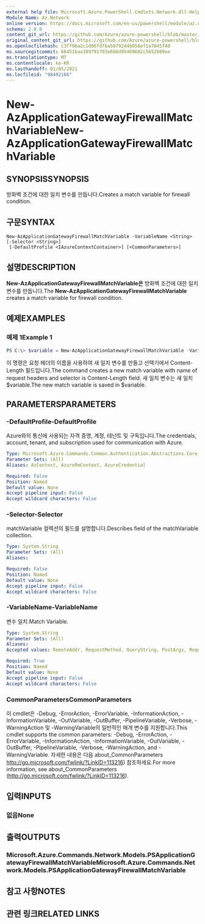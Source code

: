 ```yaml
---
external help file: Microsoft.Azure.PowerShell.Cmdlets.Network.dll-Help.xml
Module Name: Az.Network
online version: https://docs.microsoft.com/en-us/powershell/module/az.network/new-azapplicationgatewayfirewallmatchvariable
schema: 2.0.0
content_git_url: https://github.com/Azure/azure-powershell/blob/master/src/Network/Network/help/New-AzApplicationGatewayFirewallMatchVariable.md
original_content_git_url: https://github.com/Azure/azure-powershell/blob/master/src/Network/Network/help/New-AzApplicationGatewayFirewallMatchVariable.md
ms.openlocfilehash: c3ff96a2c1d06fdfba5879244b058ef1a7845f40
ms.sourcegitcommit: 68451baa389791703e666d95469602c5652609ee
ms.translationtype: MT
ms.contentlocale: ko-KR
ms.lasthandoff: 01/05/2021
ms.locfileid: "98492166"
---
```

# <span data-ttu-id="a820a-101">New-AzApplicationGatewayFirewallMatchVariable</span><span class="sxs-lookup"><span data-stu-id="a820a-101">New-AzApplicationGatewayFirewallMatchVariable</span></span>

## <span data-ttu-id="a820a-102">SYNOPSIS</span><span class="sxs-lookup"><span data-stu-id="a820a-102">SYNOPSIS</span></span>
<span data-ttu-id="a820a-103">방화벽 조건에 대한 일치 변수를 만듭니다.</span><span class="sxs-lookup"><span data-stu-id="a820a-103">Creates a match variable for firewall condition.</span></span>

## <span data-ttu-id="a820a-104">구문</span><span class="sxs-lookup"><span data-stu-id="a820a-104">SYNTAX</span></span>

```
New-AzApplicationGatewayFirewallMatchVariable -VariableName <String> [-Selector <String>]
 [-DefaultProfile <IAzureContextContainer>] [<CommonParameters>]
```

## <span data-ttu-id="a820a-105">설명</span><span class="sxs-lookup"><span data-stu-id="a820a-105">DESCRIPTION</span></span>
<span data-ttu-id="a820a-106">**New-AzApplicationGatewayFirewallMatchVariable은** 방화벽 조건에 대한 일치 변수를 만듭니다.</span><span class="sxs-lookup"><span data-stu-id="a820a-106">The **New-AzApplicationGatewayFirewallMatchVariable** creates a match variable for firewall condition.</span></span>

## <span data-ttu-id="a820a-107">예제</span><span class="sxs-lookup"><span data-stu-id="a820a-107">EXAMPLES</span></span>

### <span data-ttu-id="a820a-108">예제 1</span><span class="sxs-lookup"><span data-stu-id="a820a-108">Example 1</span></span>
```powershell
PS C:\> $variable = New-AzApplicationGatewayFirewallMatchVariable -VariableName RequestHeaders -Selector Content-Length
```

<span data-ttu-id="a820a-109">이 명령은 요청 헤더의 이름을 사용하여 새 일치 변수를 만들고 선택기에서 Content-Length 필드입니다.</span><span class="sxs-lookup"><span data-stu-id="a820a-109">The command creates a new match variable with name of request headers and selector is Content-Length field.</span></span> <span data-ttu-id="a820a-110">새 일치 변수는 새 일치 $variable.</span><span class="sxs-lookup"><span data-stu-id="a820a-110">The new match variable is saved in $variable.</span></span>

## <span data-ttu-id="a820a-111">PARAMETERS</span><span class="sxs-lookup"><span data-stu-id="a820a-111">PARAMETERS</span></span>

### <span data-ttu-id="a820a-112">-DefaultProfile</span><span class="sxs-lookup"><span data-stu-id="a820a-112">-DefaultProfile</span></span>
<span data-ttu-id="a820a-113">Azure와의 통신에 사용되는 자격 증명, 계정, 테넌트 및 구독입니다.</span><span class="sxs-lookup"><span data-stu-id="a820a-113">The credentials, account, tenant, and subscription used for communication with Azure.</span></span>

```yaml
Type: Microsoft.Azure.Commands.Common.Authentication.Abstractions.Core.IAzureContextContainer
Parameter Sets: (All)
Aliases: AzContext, AzureRmContext, AzureCredential

Required: False
Position: Named
Default value: None
Accept pipeline input: False
Accept wildcard characters: False
```

### <span data-ttu-id="a820a-114">-Selector</span><span class="sxs-lookup"><span data-stu-id="a820a-114">-Selector</span></span>
<span data-ttu-id="a820a-115">matchVariable 컬렉션의 필드를 설명합니다.</span><span class="sxs-lookup"><span data-stu-id="a820a-115">Describes field of the matchVariable collection.</span></span>

```yaml
Type: System.String
Parameter Sets: (All)
Aliases:

Required: False
Position: Named
Default value: None
Accept pipeline input: False
Accept wildcard characters: False
```

### <span data-ttu-id="a820a-116">-VariableName</span><span class="sxs-lookup"><span data-stu-id="a820a-116">-VariableName</span></span>
<span data-ttu-id="a820a-117">변수 일치.</span><span class="sxs-lookup"><span data-stu-id="a820a-117">Match Variable.</span></span>

```yaml
Type: System.String
Parameter Sets: (All)
Aliases:
Accepted values: RemoteAddr, RequestMethod, QueryString, PostArgs, RequestUri, RequestHeaders, RequestBody, RequestCookies

Required: True
Position: Named
Default value: None
Accept pipeline input: False
Accept wildcard characters: False
```

### <span data-ttu-id="a820a-118">CommonParameters</span><span class="sxs-lookup"><span data-stu-id="a820a-118">CommonParameters</span></span>
<span data-ttu-id="a820a-119">이 cmdlet은 -Debug, -ErrorAction, -ErrorVariable, -InformationAction, -InformationVariable, -OutVariable, -OutBuffer, -PipelineVariable, -Verbose, -WarningAction 및 -WarningVariable의 일반적인 매개 변수를 지원합니다.</span><span class="sxs-lookup"><span data-stu-id="a820a-119">This cmdlet supports the common parameters: -Debug, -ErrorAction, -ErrorVariable, -InformationAction, -InformationVariable, -OutVariable, -OutBuffer, -PipelineVariable, -Verbose, -WarningAction, and -WarningVariable.</span></span> <span data-ttu-id="a820a-120">자세한 내용은 다음 about_CommonParameters http://go.microsoft.com/fwlink/?LinkID=113216) 참조하세요.</span><span class="sxs-lookup"><span data-stu-id="a820a-120">For more information, see about_CommonParameters (http://go.microsoft.com/fwlink/?LinkID=113216).</span></span>

## <span data-ttu-id="a820a-121">입력</span><span class="sxs-lookup"><span data-stu-id="a820a-121">INPUTS</span></span>

### <span data-ttu-id="a820a-122">없음</span><span class="sxs-lookup"><span data-stu-id="a820a-122">None</span></span>

## <span data-ttu-id="a820a-123">출력</span><span class="sxs-lookup"><span data-stu-id="a820a-123">OUTPUTS</span></span>

### <span data-ttu-id="a820a-124">Microsoft.Azure.Commands.Network.Models.PSApplicationGatewayFirewallMatchVariable</span><span class="sxs-lookup"><span data-stu-id="a820a-124">Microsoft.Azure.Commands.Network.Models.PSApplicationGatewayFirewallMatchVariable</span></span>

## <span data-ttu-id="a820a-125">참고 사항</span><span class="sxs-lookup"><span data-stu-id="a820a-125">NOTES</span></span>

## <span data-ttu-id="a820a-126">관련 링크</span><span class="sxs-lookup"><span data-stu-id="a820a-126">RELATED LINKS</span></span>
